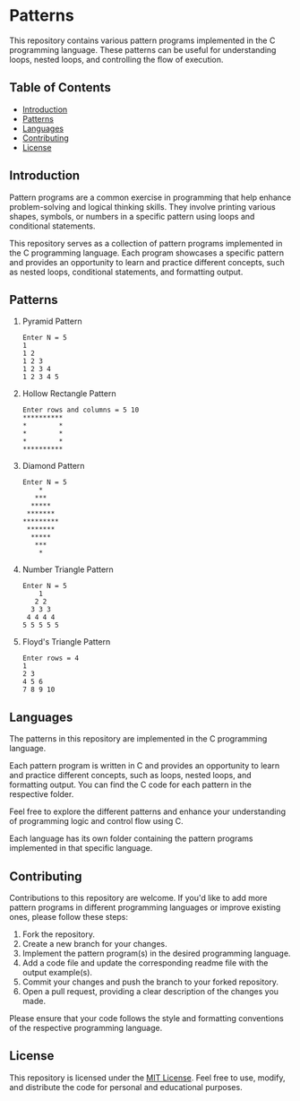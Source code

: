 # Patterns

This repository contains various pattern programs implemented in the C programming language. These patterns can be useful for understanding loops, nested loops, and controlling the flow of execution.

## Table of Contents
- [Introduction](#introduction)
- [Patterns](#patterns)
- [Languages](#languages)
- [Contributing](#contributing)
- [License](#license)

## Introduction

Pattern programs are a common exercise in programming that help enhance problem-solving and logical thinking skills. They involve printing various shapes, symbols, or numbers in a specific pattern using loops and conditional statements.

This repository serves as a collection of pattern programs implemented in the C programming language. Each program showcases a specific pattern and provides an opportunity to learn and practice different concepts, such as nested loops, conditional statements, and formatting output.

## Patterns

1. Pyramid Pattern
    ```
    Enter N = 5
    1
    1 2
    1 2 3
    1 2 3 4
    1 2 3 4 5
    ```

2. Hollow Rectangle Pattern
    ```
    Enter rows and columns = 5 10
    **********
    *        *
    *        *
    *        *
    **********
    ```

3. Diamond Pattern
    ```
    Enter N = 5
        *
       ***
      *****
     *******
    *********
     *******
      *****
       ***
        *
    ```

4. Number Triangle Pattern
    ```
    Enter N = 5
        1
       2 2
      3 3 3
     4 4 4 4
    5 5 5 5 5
    ```

5. Floyd's Triangle Pattern
    ```
    Enter rows = 4
    1
    2 3
    4 5 6
    7 8 9 10
    ```

## Languages

The patterns in this repository are implemented in the C programming language.

Each pattern program is written in C and provides an opportunity to learn and practice different concepts, such as loops, nested loops, and formatting output. You can find the C code for each pattern in the respective folder.

Feel free to explore the different patterns and enhance your understanding of programming logic and control flow using C.

Each language has its own folder containing the pattern programs implemented in that specific language.

## Contributing

Contributions to this repository are welcome. If you'd like to add more pattern programs in different programming languages or improve existing ones, please follow these steps:

1. Fork the repository.
2. Create a new branch for your changes.
3. Implement the pattern program(s) in the desired programming language.
4. Add a code file and update the corresponding readme file with the output example(s).
5. Commit your changes and push the branch to your forked repository.
6. Open a pull request, providing a clear description of the changes you made.

Please ensure that your code follows the style and formatting conventions of the respective programming language.

## License

This repository is licensed under the [MIT License](LICENSE). Feel free to use, modify, and distribute the code for personal and educational purposes.

